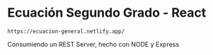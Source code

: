 # Ecuación Segundo Grado - React

```
https://ecuacion-general.netlify.app/
```

Consumiendo un REST Server, hecho con NODE y Express
